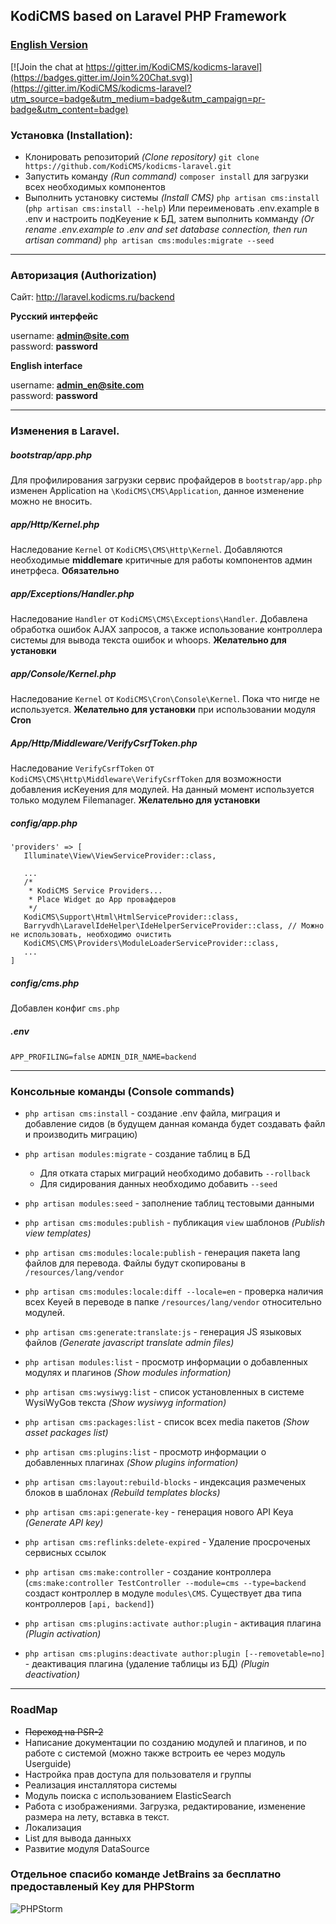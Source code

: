 ## KodiCMS based on Laravel PHP Framework 
### [English Version](https://github.com/teodorsandu/kodicms-laravel/blob/dev/README_EN.md)

[![Join the chat at https://gitter.im/KodiCMS/kodicms-laravel](https://badges.gitter.im/Join%20Chat.svg)](https://gitter.im/KodiCMS/kodicms-laravel?utm_source=badge&utm_medium=badge&utm_campaign=pr-badge&utm_content=badge)

### Установка (Installation):

 * Клонировать репозиторий *(Clone repository)* `git clone https://github.com/KodiCMS/kodicms-laravel.git`
 * Запустить команду *(Run command)* `composer install` для загрузки всех необходимых компонентов
 * Выполнить установку системы *(Install CMS)* `php artisan cms:install` (`php artisan cms:install --help`) Или переименовать .env.example в .env и настроить подKeyение к БД, затем выполнить комманду *(Or rename .env.example to .env and set database connection, then run artisan command)* `php artisan cms:modules:migrate --seed`
 
---

### Авторизация (Authorization)

Сайт: http://laravel.kodicms.ru/backend

**Русский интерфейс**

username: **admin@site.com**  
password: **password**

**English interface**

username: **admin_en@site.com**  
password: **password**

---

### Изменения в Laravel.

##### bootstrap/app.php
Для профилирования загрузки сервис профайдеров в `bootstrap/app.php` изменен Application на `\KodiCMS\CMS\Application`, 
данное изменение можно не вносить.

##### app/Http/Kernel.php
Наследование `Kernel` от `KodiCMS\CMS\Http\Kernel`. Добавляются необходимые **middlemare** критичные для работы компонентов админ инетрфеса. **Обязательно**

##### app/Exceptions/Handler.php
Наследование `Handler` от `KodiCMS\CMS\Exceptions\Handler`. Добавлена обработка ошибок AJAX запросов, а также использование 
контроллера системы для вывода текста ошибок и whoops. **Желательно для установки**

##### app/Console/Kernel.php
Наследование `Kernel` от `KodiCMS\Cron\Console\Kernel`. Пока что нигде не используется. **Желательно для установки** при использовании модуля **Cron**


##### App/Http/Middleware/VerifyCsrfToken.php
Наследование `VerifyCsrfToken` от `KodiCMS\CMS\Http\Middleware\VerifyCsrfToken` для возможности добавления исKeyения для модулей. На данный момент
используется только модулем Filemanager. **Желательно для установки**

##### config/app.php

```
'providers' => [
   Illuminate\View\ViewServiceProvider::class,
   
   ...
   /*
    * KodiCMS Service Providers...
    * Place Widget до App провафдеров
    */
   KodiCMS\Support\Html\HtmlServiceProvider::class,
   Barryvdh\LaravelIdeHelper\IdeHelperServiceProvider::class, // Можно не использовать, необходимо очистить 
   KodiCMS\CMS\Providers\ModuleLoaderServiceProvider::class,
   ...
]
```

##### config/cms.php
Добавлен конфиг `cms.php`

##### .env
`APP_PROFILING=false`
`ADMIN_DIR_NAME=backend`

---

### Консольные команды (Console commands)

 * `php artisan cms:install` - создание .env файла, миграция и добавление сидов (в будущем данная команда будет создавать файл и производить миграцию)
 * `php artisan modules:migrate` - создание таблиц в БД
   - Для отката старых миграций необходимо добавить `--rollback`
   - Для сидирования данных необходимо добавить `--seed`

 * `php artisan modules:seed` - заполнение таблиц тестовыми данными
 
 * `php artisan cms:modules:publish` - публикация `view` шаблонов *(Publish view templates)*
 * `php artisan cms:modules:locale:publish` - генерация пакета lang файлов для перевода. Файлы будут скопированы в `/resources/lang/vendor`
 * `php artisan cms:modules:locale:diff --locale=en` - проверка наличия всех Keyей в переводе в папке `/resources/lang/vendor` относительно модулей.
 * `php artisan cms:generate:translate:js` - генерация JS языковых файлов *(Generate javascript translate admin files)*
 
 * `php artisan modules:list` - просмотр информации о добавленных модулях и плагинов *(Show modules information)*
 * `php artisan cms:wysiwyg:list` - список установленных в системе WysiWyGов текста *(Show wysiwyg information)*
 * `php artisan cms:packages:list` - список всех media пакетов *(Show asset packages list)*
 * `php artisan cms:plugins:list` - просмотр информации о добавленных плагинах *(Show plugins information)*
 
 * `php artisan cms:layout:rebuild-blocks` - индексация размеченых блоков в шаблонах *(Rebuild templates blocks)*
 * `php artisan cms:api:generate-key` - генерация нового API Keyа *(Generate API key)*
 * `php artisan cms:reflinks:delete-expired` - Удаление просроченых сервисных ссылок
  
 * `php artisan cms:make:controller` - создание контроллера (`cms:make:controller TestController --module=cms --type=backend` создаст контроллер в модуле `modules\CMS`. Существует два типа контроллеров `[api, backend]`)
 
 * `php artisan cms:plugins:activate author:plugin` - активация плагина *(Plugin activation)*
 * `php artisan cms:plugins:deactivate author:plugin [--removetable=no]` - деактивация плагина (удаление таблицы из БД) *(Plugin deactivation)*

---

### RoadMap

 * ~~Переход на PSR-2~~
 * Написание документации по созданию модулей и плагинов, и по работе с системой (можно также встроить ее через модуль Userguide)
 * Настройка прав доступа для пользователя и группы
 * Реализация инсталлятора системы
 * Модуль поиска с использованием ElasticSearch
 * Работа с изображениями. Загрузка, редактирование, изменение размера на лету, вставка в текст.
 * Локализация
 * List для вывода данныхх
 * Развитие модуля DataSource

### Отдельное спасибо команде JetBrains за бесплатно предоставленый Key для PHPStorm
![PHPStorm](https://www.jetbrains.com/phpstorm/documentation/docs/logo_phpstorm.png)
